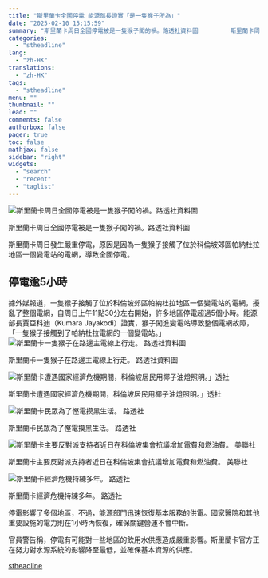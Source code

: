 ```yaml
---
title: "斯里蘭卡全國停電 能源部長證實「是一隻猴子所為」"
date: "2025-02-10 15:15:59"
summary: "斯里蘭卡周日全國停電被是一隻猴子闖的禍。路透社資料圖         斯里蘭卡周日發生嚴重停..."
categories:
  - "stheadline"
lang:
  - "zh-HK"
translations:
  - "zh-HK"
tags:
  - "stheadline"
menu: ""
thumbnail: ""
lead: ""
comments: false
authorbox: false
pager: true
toc: false
mathjax: false
sidebar: "right"
widgets:
  - "search"
  - "recent"
  - "taglist"
---
```


![斯里蘭卡周日全國停電被是一隻猴子闖的禍。路透社資料圖](https://image.stheadline.com/f/680p0/0x0/100/none/374b3a27a36bdebf070644c1121ae16e/stheadline/inewsmedia/20250210/_2025021014503052106.jpg)

斯里蘭卡周日全國停電被是一隻猴子闖的禍。路透社資料圖




斯里蘭卡周日發生嚴重停電，原因是因為一隻猴子接觸了位於科倫坡郊區帕納杜拉地區一個變電站的電網，導致全國停電。

停電逾5小時
------

據外媒報道，一隻猴子接觸了位於科倫坡郊區帕納杜拉地區一個變電站的電網，擾亂了整個電網，自周日上午11點30分左右開始，許多地區停電超過5個小時。能源部長賈亞科迪（Kumara Jayakodi）證實，猴子闖進變電站導致整個電網故障，「一隻猴子接觸到了帕納杜拉電網的一個變電站。」
 ![斯里蘭卡一隻猴子在路邊主電線上行走。 路透社資料圖](https://image.hkhl.hk/f/1024p0/0x0/100/none/d545e6deeec4880c4761e94eb3920721/2025-02/IMG_5219.jpeg)


斯里蘭卡一隻猴子在路邊主電線上行走。 路透社資料圖



 ![斯里蘭卡遭遇國家經濟危機期間，科倫坡居民用椰子油燈照明。」透社](https://image.hkhl.hk/f/1024p0/0x0/100/none/36f478b2e83320f9986ae6227e8d8259/2025-02/IMG_5217.jpeg)


斯里蘭卡遭遇國家經濟危機期間，科倫坡居民用椰子油燈照明。」透社



 ![斯里蘭卡民眾為了慳電摸黑生活。 路透社](https://image.hkhl.hk/f/1024p0/0x0/100/none/a82464cb4b80b2a1a22af8fa94711969/2025-02/IMG_5218.jpeg)


斯里蘭卡民眾為了慳電摸黑生活。 路透社



 ![斯里蘭卡主要反對派支持者近日在科倫坡集會抗議增加電費和燃油費。 美聯社](https://image.hkhl.hk/f/1024p0/0x0/100/none/00f90206a5ae0009bb7e6426ccd718ee/2025-02/IMG_5216.jpeg)


斯里蘭卡主要反對派支持者近日在科倫坡集會抗議增加電費和燃油費。 美聯社



 ![斯里蘭卡經濟危機持練多年。 路透社](https://image.hkhl.hk/f/1024p0/0x0/100/none/d5d201bcce491ede38e151c1899e5d53/2025-02/IMG_5221.jpeg)


斯里蘭卡經濟危機持練多年。 路透社




停電影響了多個地區，不過，能源部門迅速恢復基本服務的供電。國家醫院和其他重要設施的電力則在1小時內恢復，確保關鍵營運不會中斷。

官員警告稱，停電有可能對一些地區的飲用水供應造成嚴重影響。斯里蘭卡官方正在努力對水源系統的影響降至最低，並確保基本資源的供應。

[stheadline](https://std.stheadline.com/realtime/article/2051871/即時-國際-斯里蘭卡全國停電-能源部長證實-是一隻猴子所為)
